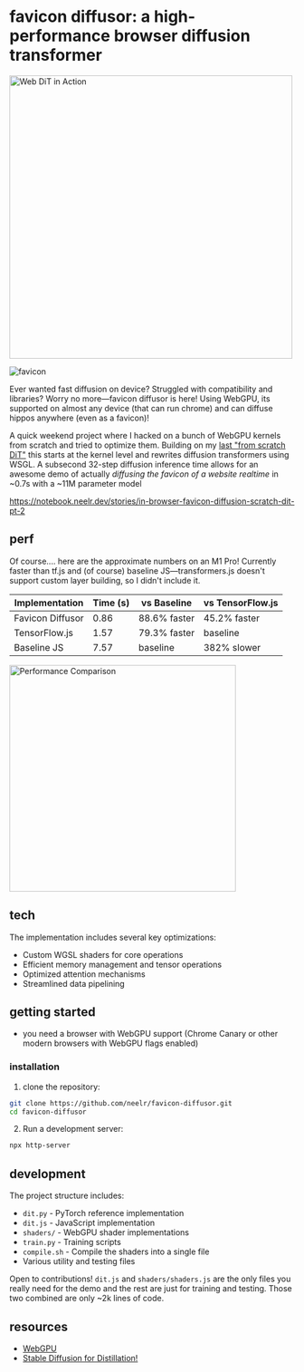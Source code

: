 # favicon diffusor: a high-performance browser diffusion transformer

<img src="https://doggo.ninja/shZ3Uh.gif" alt="Web DiT in Action" width="500px">

![favicon](https://github.com/user-attachments/assets/0def1766-0467-4f07-a978-51782417906e)

Ever wanted fast diffusion on device? Struggled with compatibility and libraries? Worry no more—favicon diffusor is here! Using WebGPU, its supported on almost any device (that can run chrome) and can diffuse hippos anywhere (even as a favicon)!

A quick weekend project where I hacked on a bunch of WebGPU kernels from scratch and tried to optimize them. Building on my [last "from scratch DiT"](github.com/neelr/scratche-dit) this starts at the kernel level and rewrites diffusion transformers using WSGL. A subsecond 32-step diffusion inference time allows for an awesome demo of actually _diffusing the favicon of a website realtime_ in ~0.7s with a ~11M parameter model

https://notebook.neelr.dev/stories/in-browser-favicon-diffusion-scratch-dit-pt-2

## perf

Of course.... here are the approximate numbers on an M1 Pro! Currently faster than tf.js and (of course) baseline JS—transformers.js doesn't support custom layer building, so I didn't include it.

| Implementation | Time (s) | vs Baseline | vs TensorFlow.js |
|----------------|-----------|-------------|------------------|
| Favicon Diffusor | 0.86 | 88.6% faster | 45.2% faster |
| TensorFlow.js | 1.57 | 79.3% faster | baseline |
| Baseline JS | 7.57 | baseline | 382% slower |

<img src="https://doggo.ninja/clucbV.png" alt="Performance Comparison" width="400px">

## tech

The implementation includes several key optimizations:
- Custom WGSL shaders for core operations
- Efficient memory management and tensor operations
- Optimized attention mechanisms
- Streamlined data pipelining

## getting started
- you need a browser with WebGPU support (Chrome Canary or other modern browsers with WebGPU flags enabled)

### installation
1. clone the repository:
```bash
git clone https://github.com/neelr/favicon-diffusor.git
cd favicon-diffusor
```

2. Run a development server:
```bash
npx http-server
```

## development

The project structure includes:
- `dit.py` - PyTorch reference implementation
- `dit.js` - JavaScript implementation
- `shaders/` - WebGPU shader implementations
- `train.py` - Training scripts
- `compile.sh` - Compile the shaders into a single file
- Various utility and testing files

Open to contributions! `dit.js` and `shaders/shaders.js` are the only files you really need for the demo and the rest are just for training and testing. Those two combined are only ~2k lines of code.

## resources

- [WebGPU](https://webgpu.org/)
- [Stable Diffusion for Distillation!](https://github.com/CompVis/stable-diffusion)
